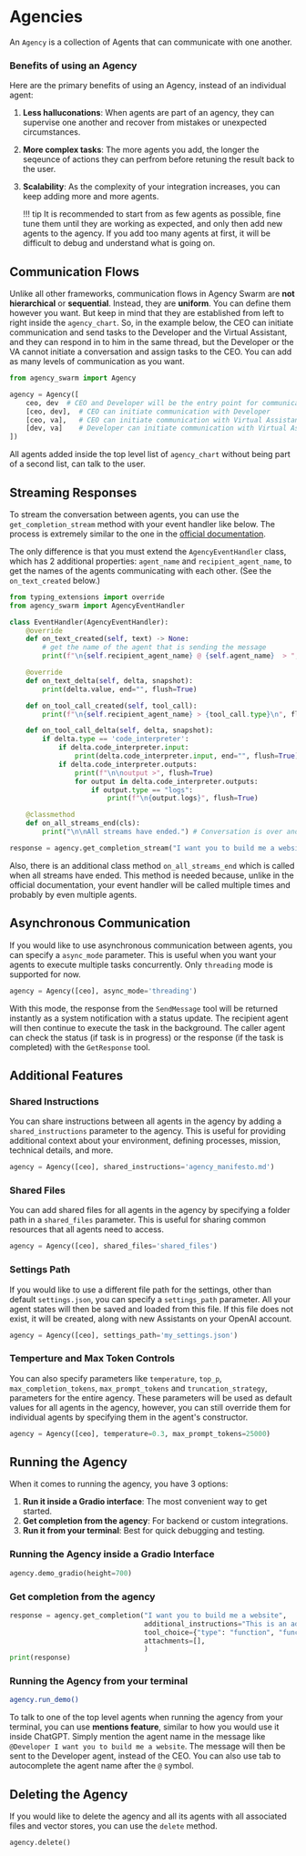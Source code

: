 # Agencies 

An `Agency` is a collection of Agents that can communicate with one another. 

### Benefits of using an Agency

Here are the primary benefits of using an Agency, instead of an individual agent:

1. **Less halluconations**: When agents are part of an agency, they can supervise one another and recover from mistakes or unexpected circumstances.
2. **More complex tasks**: The more agents you add, the longer the seqeunce of actions they can perfrom before retuning the result back to the user.
3. **Scalability**: As the complexity of your integration increases, you can keep adding more and more agents. 

    !!! tip
        It is recommended to start from as few agents as possible, fine tune them until they are working as expected, and only then add new agents to the agency. If you add too many agents at first, it will be difficult to debug and understand what is going on.

## Communication Flows

Unlike all other frameworks, communication flows in Agency Swarm are **not hierarchical** or **sequential**. Instead, they are **uniform**. You can define them however you want. But keep in mind that they are established from left to right inside the `agency_chart`. So, in the example below, the CEO can initiate communication and send tasks to the Developer and the Virtual Assistant, and they can respond in to him in the same thread, but the Developer or the VA cannot initiate a conversation and assign tasks to the CEO. You can add as many levels of communication as you want.

```python
from agency_swarm import Agency

agency = Agency([
    ceo, dev  # CEO and Developer will be the entry point for communication with the user
    [ceo, dev],  # CEO can initiate communication with Developer
    [ceo, va],   # CEO can initiate communication with Virtual Assistant
    [dev, va]    # Developer can initiate communication with Virtual Assistant
])
```

All agents added inside the top level list of `agency_chart` without being part of a second list, can talk to the user.

## Streaming Responses

To stream the conversation between agents, you can use the `get_completion_stream` method with your event handler like below. The process is extremely similar to the one in the [official documentation](https://platform.openai.com/docs/assistants/overview/step-4-create-a-run?context=with-streaming).

The only difference is that you must extend the `AgencyEventHandler` class, which has 2 additional properties: `agent_name` and `recipient_agent_name`, to get the names of the agents communicating with each other. (See the `on_text_created` below.)


```python
from typing_extensions import override
from agency_swarm import AgencyEventHandler

class EventHandler(AgencyEventHandler):
    @override
    def on_text_created(self, text) -> None:
        # get the name of the agent that is sending the message
        print(f"\n{self.recipient_agent_name} @ {self.agent_name}  > ", end="", flush=True)

    @override
    def on_text_delta(self, delta, snapshot):
        print(delta.value, end="", flush=True)

    def on_tool_call_created(self, tool_call):
        print(f"\n{self.recipient_agent_name} > {tool_call.type}\n", flush=True)

    def on_tool_call_delta(self, delta, snapshot):
        if delta.type == 'code_interpreter':
            if delta.code_interpreter.input:
                print(delta.code_interpreter.input, end="", flush=True)
            if delta.code_interpreter.outputs:
                print(f"\n\noutput >", flush=True)
                for output in delta.code_interpreter.outputs:
                    if output.type == "logs":
                        print(f"\n{output.logs}", flush=True)

    @classmethod
    def on_all_streams_end(cls):
        print("\n\nAll streams have ended.") # Conversation is over and message is returned to the user.

response = agency.get_completion_stream("I want you to build me a website", event_handler=EventHandler)
```

Also, there is an additional class method `on_all_streams_end` which is called when all streams have ended. This method is needed because, unlike in the official documentation, your event handler will be called multiple times and probably by even multiple agents. 

## Asynchronous Communication

If you would like to use asynchronous communication between agents, you can specify a `async_mode` parameter. This is useful when you want your agents to execute multiple tasks concurrently. Only `threading` mode is supported for now.

```python
agency = Agency([ceo], async_mode='threading') 
```

With this mode, the response from the `SendMessage` tool will be returned instantly as a system notification with a status update. The recipient agent will then continue to execute the task in the background. The caller agent can check the status (if task is in progress) or the response (if the task is completed) with the `GetResponse` tool.

## Additional Features

### Shared Instructions

You can share instructions between all agents in the agency by adding a `shared_instructions` parameter to the agency. This is useful for providing additional context about your environment, defining processes, mission, technical details, and more.

```python
agency = Agency([ceo], shared_instructions='agency_manifesto.md') 
```

### Shared Files

You can add shared files for all agents in the agency by specifying a folder path in a `shared_files` parameter. This is useful for sharing common resources that all agents need to access.

```python
agency = Agency([ceo], shared_files='shared_files') 
```

### Settings Path

If you would like to use a different file path for the settings, other than default `settings.json`, you can specify a `settings_path` parameter. All your agent states will then be saved and loaded from this file. If this file does not exist, it will be created, along with new Assistants on your OpenAI account.

```python
agency = Agency([ceo], settings_path='my_settings.json') 
```

### Temperture and Max Token Controls

You can also specify parameters like `temperature`, `top_p`, `max_completion_tokens`,  `max_prompt_tokens` and `truncation_strategy`, parameters for the entire agency. These parameters will be used as default values for all agents in the agency, however, you can still override them for individual agents by specifying them in the agent's constructor.

```python
agency = Agency([ceo], temperature=0.3, max_prompt_tokens=25000) 
```

## Running the Agency

When it comes to running the agency, you have 3 options:

1. **Run it inside a Gradio interface**: The most convenient way to get started.
2. **Get completion from the agency**: For backend or custom integrations.
3. **Run it from your terminal**: Best for quick debugging and testing.

### Running the Agency inside a Gradio Interface

```python
agency.demo_gradio(height=700) 
```

### Get completion from the agency

```python
response = agency.get_completion("I want you to build me a website", 
                                 additional_instructions="This is an additional instruction for the task.",
                                 tool_choice={"type": "function", "function": {"name": "SendMessage"}},
                                 attachments=[],
                                 )
print(response)
```

### Running the Agency from your terminal

```bash
agency.run_demo()
```

To talk to one of the top level agents when running the agency from your terminal, you can use **mentions feature**, similar to how you would use it inside ChatGPT. Simply mention the agent name in the message like `@Developer I want you to build me a website`. The message will then be sent to the Developer agent, instead of the CEO. You can also use tab to autocomplete the agent name after the `@` symbol.

## Deleting the Agency

If you would like to delete the agency and all its agents with all associated files and vector stores, you can use the `delete` method.

```python
agency.delete()
```